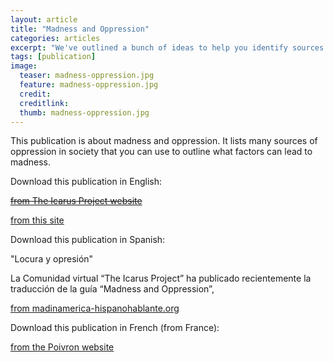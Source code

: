 ```yaml
---
layout: article
title: "Madness and Oppression"
categories: articles
excerpt: "We've outlined a bunch of ideas to help you identify sources of oppression in your life that can help you place and deal with them."
tags: [publication]
image:
  teaser: madness-oppression.jpg
  feature: madness-oppression.jpg
  credit: 
  creditlink: 
  thumb: madness-oppression.jpg
---
```



This publication is about madness and oppression. It lists many sources of oppression in society that you can use to outline what factors can lead to madness.

Download this publication in English:

~~[from The Icarus Project website](http://theicarusproject.net/wp-content/uploads/2017/10/MadnessAndOppressionGuide-compressed.pdf)~~

[from this site](/images/MadnessAndOppressionGuide-compressed.pdf)

Download this publication in Spanish:

"Locura y opresión"

La Comunidad virtual “The Icarus Project” ha publicado recientemente la traducción de la guía “Madness and Oppression”, 

[from  madinamerica-hispanohablante.org](https://static1.squarespace.com/static/57bcd6322994ca36c2f0329b/t/5a81c32608522974e5e5c23f/1518453757058/Mapas+Locos.pdf)

Download this publication in French  (from France):

[from the Poivron website](https://icarus.poivron.org/folie-oppression-cartographier-nos-folies/)
